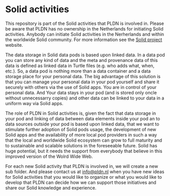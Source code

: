 <H1>Solid activities</H1>

This repository is part of the Solid activities that PLDN is involved in. Please be aware that PLDN has no ownership in the Netherlands for initiating Solid activities. Anybody can initiate Solid activities in the Nerherlands and within the worldwide Solid community. For more information see the [Solid project](https://solidproject.org/) website.

The data storage in Solid data pods is based upon linked data. In a data pod you can store any kind of data and the meta and provenance data of this data is defined as linked data in Turtle files (e.g. who adds what, when, etc.). So, a data pod is nothing more than a data container and a data storage place for your personal data. The big advantage of this solution is that you can manage your personal data in your pod yourself and share it securely with others via the use of Solid apps. You are in control of your personal data. And Your data stays in your pod (and is stored only oncle without unnecessarry copies) and other data can be linked to your data in a uniform way via Solid apps.

The role of PLDN in Solid activities is, given the fact that data storage in your pod and linking of data between data elements inside your pod an to data sources outside your pod is based upon linked data, that we want to stimulate further adoption of Solid pods usage, the development of new Solid apps and the availability of more local pod providers in such a way that the local and worldwide Solid ecosystem can grow to full maturity and to sustainable and scalable solutions in the foreseeable future. Solid has huge potential, but it needs the support from everybody that believe in this improved version of the Wolrd Wide Web.

For each new Solid activity that PLDN is involved in, we will create a new sub folder. And please contact us at info@pldn.nl when you have new ideas for Solid activities that you would like to organize or what you would like to develop that PLDN can decide how we can support those initiatives and share our Solid knowledge and experience. 
